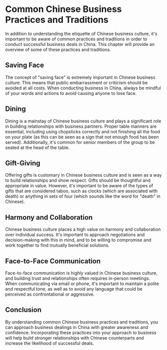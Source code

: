 Common Chinese Business Practices and Traditions
=======================================================================================================

In addition to understanding the etiquette of Chinese business culture, it's important to be aware of common practices and traditions in order to conduct successful business deals in China. This chapter will provide an overview of some of these practices and traditions.

Saving Face
-----------

The concept of "saving face" is extremely important in Chinese business culture. This means that public embarrassment or criticism should be avoided at all costs. When conducting business in China, always be mindful of your words and actions to avoid causing anyone to lose face.

Dining
------

Dining is a mainstay of Chinese business culture and plays a significant role in building relationships with business partners. Proper table manners are essential, including using chopsticks correctly and not finishing all the food on your plate (as this can be seen as a sign that not enough food has been served). Additionally, it's common for senior members of the group to be seated at the head of the table.

Gift-Giving
-----------

Offering gifts is customary in Chinese business culture and is seen as a way to build relationships and show respect. Gifts should be thoughtful and appropriate in value. However, it's important to be aware of the types of gifts that are considered taboo, such as clocks (which are associated with death) or anything in sets of four (which sounds like the word for "death" in Chinese).

Harmony and Collaboration
-------------------------

Chinese business culture places a high value on harmony and collaboration over individual success. It's important to approach negotiations and decision-making with this in mind, and to be willing to compromise and work together to find mutually beneficial solutions.

Face-to-Face Communication
--------------------------

Face-to-face communication is highly valued in Chinese business culture, and building trust and relationships often requires in-person meetings. When communicating via email or phone, it's important to maintain a polite and respectful tone, as well as to avoid any language that could be perceived as confrontational or aggressive.

Conclusion
----------

By understanding common Chinese business practices and traditions, you can approach business dealings in China with greater awareness and confidence. Incorporating these practices into your approach to business will help build stronger relationships with Chinese counterparts and increase the likelihood of successful deals.

